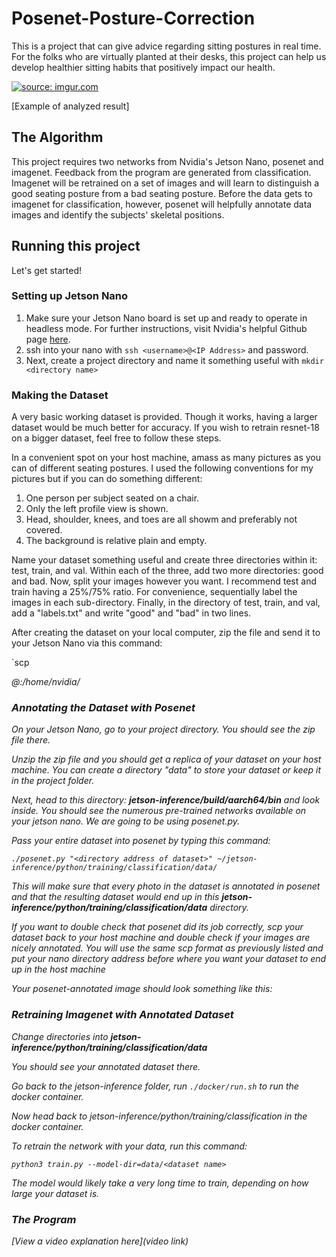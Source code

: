 # Posenet-Posture-Correction

This is a project that can give advice regarding sitting postures in real time. For the folks who are virtually planted at their desks, this project can help us develop healthier sitting habits that positively impact our health. 

<a href="https://imgur.com/LdzQpqF"><img src="https://i.imgur.com/LdzQpqF.jpg" title="source: imgur.com" /></a>

[Example of analyzed result]

## The Algorithm

This project requires two networks from Nvidia's Jetson Nano, posenet and imagenet. Feedback from the program are generated from classification. Imagenet will be retrained on a set of images and will learn to distinguish a good seating posture from a bad seating posture. Before the data gets to imagenet for classification, however, posenet will helpfully annotate data images and identify the subjects' skeletal positions.

## Running this project

Let's get started!

### Setting up Jetson Nano

1. Make sure your Jetson Nano board is set up and ready to operate in headless mode. For further instructions, visit Nvidia's helpful Github page [here](https://github.com/dusty-nv/jetson-inferencel).
2. ssh into your nano with `ssh <username>@<IP Address>` and password.
3. Next, create a project directory and name it something useful with
  `mkdir <directory name>`

### Making the Dataset

A very basic working dataset is provided. Though it works, having a larger dataset would be much better for accuracy. If you wish to retrain resnet-18 on a bigger dataset, feel free to follow these steps.

In a convenient spot on your host machine, amass as many pictures as you can of different seating postures. I used the following conventions for my pictures but if you can do something different:

1. One person per subject seated on a chair.
2. Only the left profile view is shown.
3. Head, shoulder, knees, and toes are all showm and preferably not covered.
4. The background is relative plain and empty.

Name your dataset something useful and create three directories within it: test, train, and val. Within each of the three, add two more directories: good and bad. Now, split your images however you want. I recommend test and train having a 25%/75% ratio. For convenience, sequentially label the images in each sub-directory. Finally, in the directory of test, train, and val, add a "labels.txt" and write "good" and "bad" in two lines. 

After creating the dataset on your local computer, zip the file and send it to your Jetson Nano via this command:

`scp <address of where the dataset is stored on your host machine> <nvidia username>@<IP address>:/home/nvidia/<project directory>

### Annotating the Dataset with Posenet

On your Jetson Nano, go to your project directory. You should see the zip file there.

Unzip the zip file and you should get a replica of your dataset on your host machine. You can create a directory "data" to store your dataset or keep it in the project folder.

Next, head to this directory: **jetson-inference/build/aarch64/bin** and look inside. You should see the numerous pre-trained networks available on your jetson nano. We are going to be using posenet.py.

Pass your entire dataset into posenet by typing this command:

`./posenet.py "<directory address of dataset>" ~/jetson-inference/python/training/classification/data/`

This will make sure that every photo in the dataset is annotated in posenet and that the resulting dataset would end up in this **jetson-inference/python/training/classification/data** directory.

If you want to double check that posenet did its job correctly, scp your dataset back to your host machine and double check if your images are nicely annotated. You will use the same scp format as previously listed and put your nano directory address before where you want your dataset to end up in the host machine

Your posenet-annotated image should look something like this:

### Retraining Imagenet with Annotated Dataset

Change directories into **jetson-inference/python/training/classification/data**

You should see your annotated dataset there.

Go back to the jetson-inference folder, run `./docker/run.sh` to run the docker container.

Now head back to jetson-inference/python/training/classification in the docker container.

To retrain the network with your data, run this command:

`python3 train.py --model-dir=data/<dataset name>`

The model would likely take a very long time to train, depending on how large your dataset is.




### The Program



[View a video explanation here](video link)
